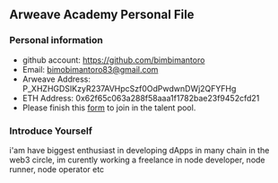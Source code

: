 ## Arweave Academy Personal File

### Personal information

- github account: https://github.com/bimbimantoro
- Email: bimobimantoro83@gmail.com
- Arweave Address: P_XHZHGDSIKzyR237AVHpcSzf0OdPwdwnDWj2QFYFHg
- ETH Address: 0x62f65c063a288f58aaa1f1782bae23f9452cfd21
- Please finish this [form](https://docs.google.com/forms/d/e/1FAIpQLSfWA5fIIcBgmRppm3jNz5vmf9Mai_QMVil-2pO4r7YKn_Zhtw/viewform?usp=sf_link) to join in the talent pool.

### Introduce Yourself
 i'am have biggest enthusiast in developing dApps in many chain in the web3 circle, im curently working a freelance in node developer, node runner, node operator etc